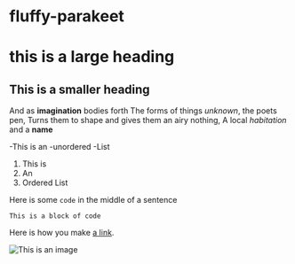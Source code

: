  # fluffy-parakeet
# this is a large heading

## This is a smaller heading 

And as **imagination** bodies forth 
The forms of things *unknown*, the poets pen,
Turns them to shape and gives them an airy nothing,
A local *habitation* and a **name**


-This is an
-unordered 
-List 


1. This is 
2. An 
3. Ordered List

Here is some `code` in the middle of a sentence

``` 
This is a block of code
```

Here is how you make [a link](https://wikipedia.org).

![This is an image](https://github.com/yhui/xarigan/releases/download/v0.0.2/karl-mustache.jpg) 

